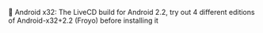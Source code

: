 🤖️ Android x32: The LiveCD build for Android 2.2, try out 4 different editions of Android-x32+2.2 (Froyo) before installing it
